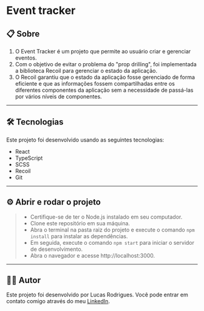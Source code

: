 # Event tracker

## 📋 Sobre
1.  O Event Tracker é um projeto que permite ao usuário criar e gerenciar eventos.  
2.  Com o objetivo de evitar o problema do "prop drilling", foi implementada a biblioteca Recoil para gerenciar o estado da aplicação.  
3.  O Recoil garantiu que o estado da aplicação fosse gerenciado de forma eficiente e que as informações fossem compartilhadas entre os diferentes componentes da aplicação sem a necessidade de passá-las por vários níveis de componentes.

---

## 🛠 Tecnologias
Este projeto foi desenvolvido usando as seguintes tecnologias:  
- React
- TypeScript
- SCSS
- Recoil
- Git

---

## ⚙ Abrir e rodar o projeto

> - Certifique-se de ter o Node.js instalado em seu computador.  
> - Clone este repositório em sua máquina.  
> - Abra o terminal na pasta raiz do projeto e execute o comando `npm install` para instalar as dependências.  
> - Em seguida, execute o comando `npm start` para iniciar o servidor de desenvolvimento.  
> - Abra o navegador e acesse http://localhost:3000.  

---

## 👨‍💻 Autor

Este projeto foi desenvolvido por Lucas Rodrigues. Você pode entrar em contato comigo através do meu [LinkedIn](https://www.linkedin.com/in/lucas-rodrigues-perfil/).
 
